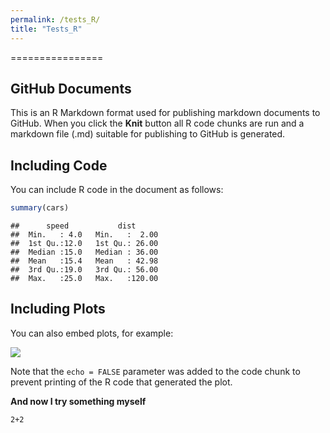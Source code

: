 ```yaml
---
permalink: /tests_R/
title: "Tests_R"
---
```


================

## GitHub Documents

This is an R Markdown format used for publishing markdown documents to GitHub. When you click the **Knit** button all R code chunks are run and a markdown file (.md) suitable for publishing to GitHub is generated.

## Including Code

You can include R code in the document as follows:

``` r
summary(cars)
```

    ##      speed           dist       
    ##  Min.   : 4.0   Min.   :  2.00  
    ##  1st Qu.:12.0   1st Qu.: 26.00  
    ##  Median :15.0   Median : 36.00  
    ##  Mean   :15.4   Mean   : 42.98  
    ##  3rd Qu.:19.0   3rd Qu.: 56.00  
    ##  Max.   :25.0   Max.   :120.00

## Including Plots

You can also embed plots, for example:

![](https://aymeric-collart.github.io/files/Test_Github_with_R_files/figure-gfm/pressure-1.png)<!-- -->

Note that the `echo = FALSE` parameter was added to the code chunk to prevent printing of the R code that generated the plot.

**And now I try something myself**

```{r}
2+2
```
